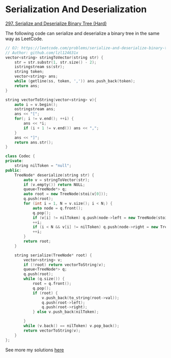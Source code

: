# Serialization And Deserialization

[297. Serialize and Deserialize Binary Tree \(Hard\)](https://leetcode.com/problems/serialize-and-deserialize-binary-tree/)

The following code can serialize and deserialize a binary tree in the same way as LeetCode.

```cpp
// OJ: https://leetcode.com/problems/serialize-and-deserialize-binary-tree/
// Author: github.com/lzl124631x
vector<string> stringToVector(string str) {
    str = str.substr(1, str.size() - 2);
    istringstream ss(str);
    string token;
    vector<string> ans;
    while (getline(ss, token, ',')) ans.push_back(token);
    return ans;
}

string vectorToString(vector<string> v){
    auto i = v.begin();
    ostringstream ans;
    ans << "[";
    for(; i != v.end(); ++i) {
        ans << *i;
        if (i + 1 != v.end()) ans << ",";
    }
    ans << "]";
    return ans.str();
}

class Codec {
private:
    string nilToken = "null";
public:
    TreeNode* deserialize(string str) {
        auto v = stringToVector(str);
        if (v.empty()) return NULL;
        queue<TreeNode*> q;
        auto root = new TreeNode(stoi(v[0]));
        q.push(root);
        for (int i = 1, N = v.size(); i < N;) {
            auto node = q.front();
            q.pop();
            if (v[i] != nilToken) q.push(node->left = new TreeNode(stoi(v[i])));
            ++i;
            if (i < N && v[i] != nilToken) q.push(node->right = new TreeNode(stoi(v[i])));
            ++i;
        }
        return root;
    }

    string serialize(TreeNode* root) {
        vector<string> v;
        if (!root) return vectorToString(v);
        queue<TreeNode*> q;
        q.push(root);
        while (q.size()) {
            root = q.front();
            q.pop();
            if (root) {
                v.push_back(to_string(root->val));
                q.push(root->left);
                q.push(root->right);
            } else v.push_back(nilToken);

        }
        while (v.back() == nilToken) v.pop_back();
        return vectorToString(v);
    }
};
```

See more my solutions [here](https://github.com/lzl124631x/LeetCode/tree/master/leetcode/297.%20Serialize%20and%20Deserialize%20Binary%20Tree)

